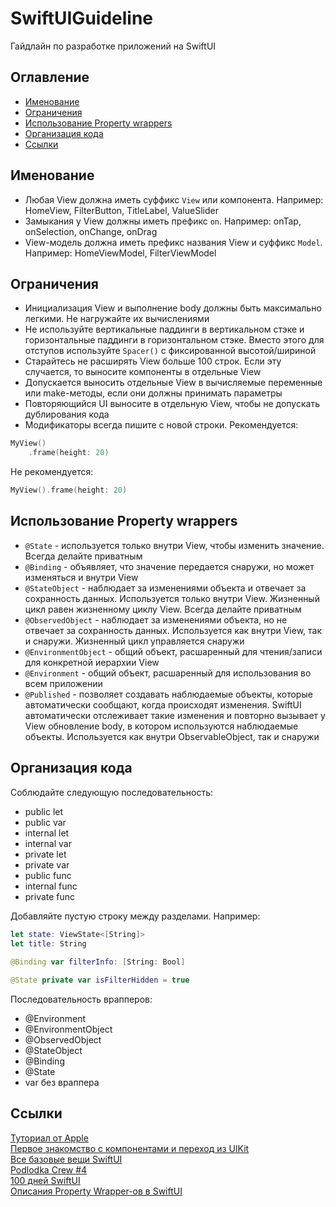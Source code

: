 # SwiftUIGuideline

Гайдлайн по разработке приложений на SwiftUI

## Оглавление

* [Именование](#Именование)
* [Ограничения](#Ограничения)
* [Использование Property wrappers](#Использование-Property-wrappers)
* [Организация кода](#Организация-кода)
* [Ссылки](#Ссылки)

## Именование

- Любая View должна иметь суффикс `View` или компонента. Например: HomeView, FilterButton, TitleLabel, ValueSlider
- Замыкания у View должны иметь префикс `on`. Например: onTap, onSelection, onChange, onDrag
- View-модель должна иметь префикс названия View и суффикс `Model`. Например: HomeViewModel, FilterViewModel

## Ограничения

- Инициализация View и выполнение body должны быть максимально легкими. Не нагружайте их вычислениями
- Не используйте вертикальные паддинги в вертикальном стэке и горизонтальные паддинги в горизонтальном стэке. Вместо этого для отступов используйте `Spacer()` с фиксированной высотой/шириной
- Старайтесь не расширять View больше 100 строк. Если эту случается, то выносите компоненты в отдельные View
- Допускается выносить отдельные View в вычисляемые переменные или make-методы, если они должны принимать параметры
- Повторяющийся UI выносите в отдельную View, чтобы не допускать дублирования кода
- Модификаторы всегда пишите с новой строки.
Рекомендуется:
```swift
MyView()
    .frame(height: 20)
```
Не рекомендуется:
```swift
MyView().frame(height: 20)
```

## Использование Property wrappers

- `@State` - используется только внутри View, чтобы изменить значение. Всегда делайте приватным
- `@Binding` - объявляет, что значение передается снаружи, но может изменяться и внутри View
- `@StateObject` - наблюдает за изменениями объекта и отвечает за сохранность данных. Используется только внутри View. Жизненный цикл равен жизненному циклу View. Всегда делайте приватным
- `@ObservedObject` - наблюдает за изменениями объекта, но не отвечает за сохранность данных. Используется как внутри View, так и снаружи. Жизненный цикл управляется снаружи
- `@EnvironmentObject` - общий объект, расшаренный для чтения/записи для конкретной иерархии View
- `@Environment` - общий объект, расшаренный для использования во всем приложении
- `@Published` - позволяет создавать наблюдаемые объекты, которые автоматически сообщают, когда происходят изменения. SwiftUI автоматически отслеживает такие изменения и повторно вызывает у View обновление body, в котором используются наблюдаемые объекты. Используется как внутри ObservableObject, так и снаружи

## Организация кода

Соблюдайте следующую последовательность:
- public let
- public var
- internal let
- internal var
- private let
- private var
- public func
- internal func
- private func

Добавляйте пустую строку между разделами. Например:
```swift
let state: ViewState<[String]>
let title: String
    
@Binding var filterInfo: [String: Bool]

@State private var isFilterHidden = true
```

Последовательность врапперов:
- @Environment
- @EnvironmentObject
- @ObservedObject
- @StateObject
- @Binding
- @State
- var без враппера

## Ссылки

[Туториал от Apple](https://developer.apple.com/tutorials/swiftui/)  
[Первое знакомство с компонентами и переход из UIKit](https://github.com/SimpleBoilerplates/SwiftUI-Cheat-Sheet)  
[Все базовые вещи SwiftUI](https://fuckingswiftui.com)  
[Podlodka Crew #4](https://www.youtube.com/playlist?list=PLNSmyatBJig4yzwgVdhDJuSA4U8zhAqo7)  
[100 дней SwiftUI](https://www.hackingwithswift.com/100/swiftui)  
[Описания Property Wrapper-ов в SwiftUI](https://disk.yandex.ru/i/5C8sPIZwXVOC7g)
